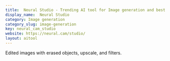 ```yaml
---
title:  Neural Studio - Trending AI tool for Image generation and best alternatives
display_name:  Neural Studio
category: Image generation
category_slug: image-generation
key: neural_cam_studio
website: https://neural.cam/studio/
layout: aitool
---
```


Edited images with erased objects, upscale, and filters.
